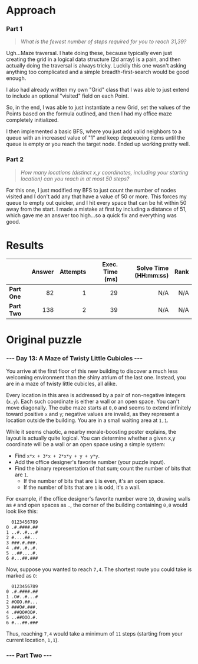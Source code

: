 # Approach
### Part 1
> _What is the fewest number of steps required for you to reach 31,39?_

Ugh...Maze traversal. I hate doing these, because typically even just creating the grid in a logical data structure (2d array)
is a pain, and then actually doing the traversal is always tricky. Luckily this one wasn't asking anything too complicated
and a simple breadth-first-search would be good enough.

I also had already written my own "Grid" class that I was able to just extend to include an optional "visited" field on each Point.

So, in the end, I was able to just instantiate a new Grid, set the values of the Points based on the formula outlined,
and then I had my office maze completely initialized.

I then implemented a basic BFS, where you just add valid neighbors to a queue with an increased value of "1" and keep
dequeueing items until the queue is empty or you reach the target node. Ended up working pretty well.

### Part 2
> _How many locations (distinct x,y coordinates, including your starting location) can you reach in at most 50 steps?_

For this one, I just modified my BFS to just count the number of nodes visited and I don't add any that have a value of 50 or more.
This forces my queue to empty out quicker, and I hit every space that can be hit within 50 away from the start. I made a mistake at first
by including a distance of 51, which gave me an answer too high...so a quick fix and everything was good.

# Results

|              | Answer | Attempts | Exec. Time (ms) | Solve Time (HH:mm:ss) | Rank |
|--------------|-------:|---------:|----------------:|----------------------:|-----:|
| **Part One** |     82 |        1 |              29 |                   N/A |  N/A |
| **Part Two** |    138 |        2 |              39 |                   N/A |  N/A |


# Original puzzle
### --- Day 13: A Maze of Twisty Little Cubicles ---
You arrive at the first floor of this new building to discover a much less welcoming environment than the shiny atrium of the last one. Instead, you are in a maze of twisty little cubicles, all alike.

Every location in this area is addressed by a pair of non-negative integers (`x,y`). Each such coordinate is either a wall or an open space. You can't move diagonally. The cube maze starts at
`0,0` and seems to extend infinitely toward positive `x` and `y`; negative values are invalid, as they represent a location outside the building. You are in a small waiting area at `1,1`.

While it seems chaotic, a nearby morale-boosting poster explains, the layout is actually quite logical. You can determine whether a given x,y coordinate will be a wall or an open space using a simple system:

* Find `x*x + 3*x + 2*x*y + y + y*y`.
* Add the office designer's favorite number (your puzzle input).
* Find the binary representation of that sum; count the number of bits that are `1`.
  * If the number of bits that are `1` is even, it's an open space.
  * If the number of bits that are `1` is odd, it's a wall.

For example, if the office designer's favorite number were `10`, drawing walls as `#` and open spaces as `.`, the corner of the building containing `0,0` would look like this:

```
  0123456789
0 .#.####.##
1 ..#..#...#
2 #....##...
3 ###.#.###.
4 .##..#..#.
5 ..##....#.
6 #...##.###
```

Now, suppose you wanted to reach `7,4`. The shortest route you could take is marked as `O`:

```
  0123456789
0 .#.####.##
1 .O#..#...#
2 #OOO.##...
3 ###O#.###.
4 .##OO#OO#.
5 ..##OOO.#.
6 #...##.###
```

Thus, reaching `7,4` would take a minimum of `11` steps (starting from your current location, `1,1`).

### --- Part Two ---
